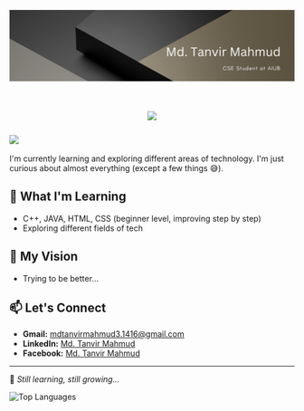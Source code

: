![My Photo](https://github.com/Md-Tanvir2034/Md-Tanvir2034/blob/main/WhatsApp%20Image%202025-02-25%20at%2022.20.51_af7f9886.jpg)
<!-- Animated Typing Headline -->  
<h1 align="center">
  <img src="https://readme-typing-svg.herokuapp.com?font=Fira+Code:semibold&size=24&duration=4000&pause=500&color=1E90FF&center=true&vCenter=true&width=600&lines=Hi+there+%F0%9F%91%8B%2C+I'm+Md.+Tanvir+Mahmud;" />
</h1>

![](https://komarev.com/ghpvc/?username=your-github-Md-Tanvir2034&abbreviated=true&color=blueviolet)




I'm currently learning and exploring different areas of technology. I'm just curious about almost everything (except a few things 😅).

## 🚀 What I'm Learning

- C++, JAVA, HTML, CSS  (beginner level, improving step by step)
- Exploring different fields of tech

## 🎯 My Vision

- Trying to be better... 

## 📫 Let's Connect

- **Gmail:** [mdtanvirmahmud3.1416@gmail.com](mailto:mdtanvirmahmud3.1416@gmail.com)
- **LinkedIn:** [Md. Tanvir Mahmud](https://www.linkedin.com/in/md-tanvir-m-325824231)
- **Facebook:** [Md. Tanvir Mahmud](https://www.facebook.com/mdtanvir.mahmud.9828)

---

🚀 *Still learning, still growing...*

![Top Languages](https://github-readme-stats.vercel.app/api/top-langs/?username=Md-Tanvir2034&layout=compact&theme=dark)
